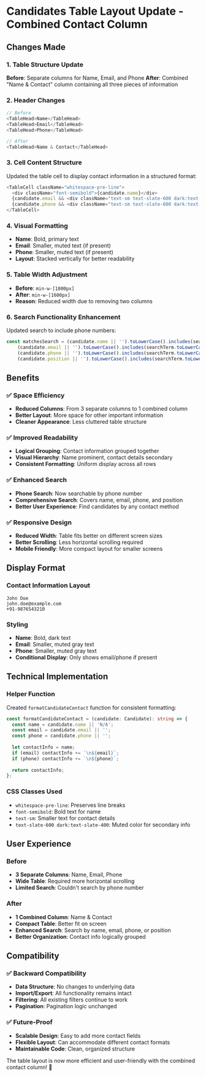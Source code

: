 # Candidates Table Layout Update - Combined Contact Column

## Changes Made

### 1. **Table Structure Update**
**Before**: Separate columns for Name, Email, and Phone
**After**: Combined "Name & Contact" column containing all three pieces of information

### 2. **Header Changes**
```typescript
// Before
<TableHead>Name</TableHead>
<TableHead>Email</TableHead>
<TableHead>Phone</TableHead>

// After
<TableHead>Name & Contact</TableHead>
```

### 3. **Cell Content Structure**
Updated the table cell to display contact information in a structured format:

```typescript
<TableCell className="whitespace-pre-line">
  <div className="font-semibold">{candidate.name}</div>
  {candidate.email && <div className="text-sm text-slate-600 dark:text-slate-400">{candidate.email}</div>}
  {candidate.phone && <div className="text-sm text-slate-600 dark:text-slate-400">{candidate.phone}</div>}
</TableCell>
```

### 4. **Visual Formatting**
- **Name**: Bold, primary text
- **Email**: Smaller, muted text (if present)
- **Phone**: Smaller, muted text (if present)
- **Layout**: Stacked vertically for better readability

### 5. **Table Width Adjustment**
- **Before**: `min-w-[1800px]`
- **After**: `min-w-[1600px]`
- **Reason**: Reduced width due to removing two columns

### 6. **Search Functionality Enhancement**
Updated search to include phone numbers:
```typescript
const matchesSearch = (candidate.name || '').toLowerCase().includes(searchTerm.toLowerCase()) ||
    (candidate.email || '').toLowerCase().includes(searchTerm.toLowerCase()) ||
    (candidate.phone || '').toLowerCase().includes(searchTerm.toLowerCase()) ||
    (candidate.position || '').toLowerCase().includes(searchTerm.toLowerCase());
```

## Benefits

### ✅ **Space Efficiency**
- **Reduced Columns**: From 3 separate columns to 1 combined column
- **Better Layout**: More space for other important information
- **Cleaner Appearance**: Less cluttered table structure

### ✅ **Improved Readability**
- **Logical Grouping**: Contact information grouped together
- **Visual Hierarchy**: Name prominent, contact details secondary
- **Consistent Formatting**: Uniform display across all rows

### ✅ **Enhanced Search**
- **Phone Search**: Now searchable by phone number
- **Comprehensive Search**: Covers name, email, phone, and position
- **Better User Experience**: Find candidates by any contact method

### ✅ **Responsive Design**
- **Reduced Width**: Table fits better on different screen sizes
- **Better Scrolling**: Less horizontal scrolling required
- **Mobile Friendly**: More compact layout for smaller screens

## Display Format

### **Contact Information Layout**
```
John Doe
john.doe@example.com
+91-9876543210
```

### **Styling**
- **Name**: Bold, dark text
- **Email**: Smaller, muted gray text
- **Phone**: Smaller, muted gray text
- **Conditional Display**: Only shows email/phone if present

## Technical Implementation

### **Helper Function**
Created `formatCandidateContact` function for consistent formatting:
```typescript
const formatCandidateContact = (candidate: Candidate): string => {
  const name = candidate.name || 'N/A';
  const email = candidate.email || '';
  const phone = candidate.phone || '';
  
  let contactInfo = name;
  if (email) contactInfo += `\n${email}`;
  if (phone) contactInfo += `\n${phone}`;
  
  return contactInfo;
};
```

### **CSS Classes Used**
- `whitespace-pre-line`: Preserves line breaks
- `font-semibold`: Bold text for name
- `text-sm`: Smaller text for contact details
- `text-slate-600 dark:text-slate-400`: Muted color for secondary info

## User Experience

### **Before**
- **3 Separate Columns**: Name, Email, Phone
- **Wide Table**: Required more horizontal scrolling
- **Limited Search**: Couldn't search by phone number

### **After**
- **1 Combined Column**: Name & Contact
- **Compact Table**: Better fit on screen
- **Enhanced Search**: Search by name, email, phone, or position
- **Better Organization**: Contact info logically grouped

## Compatibility

### ✅ **Backward Compatibility**
- **Data Structure**: No changes to underlying data
- **Import/Export**: All functionality remains intact
- **Filtering**: All existing filters continue to work
- **Pagination**: Pagination logic unchanged

### ✅ **Future-Proof**
- **Scalable Design**: Easy to add more contact fields
- **Flexible Layout**: Can accommodate different contact formats
- **Maintainable Code**: Clean, organized structure

The table layout is now more efficient and user-friendly with the combined contact column! 🎯
